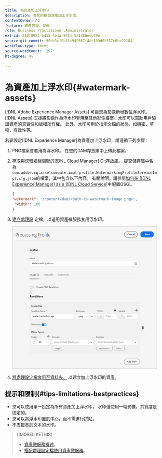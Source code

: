 ```yaml
---
title: 為資產加上浮水印
description: 為您的數位資產加上浮水印。
contentOwner: AG
feature: 資產管理，發佈
role: Business Practitioner,Administrator
exl-id: 210f8925-bd15-4b4a-8714-5a1486eeb49e
source-git-commit: 90de3cf9bf1c949667f4de109d0b517c6be22184
workflow-type: tm+mt
source-wordcount: '197'
ht-degree: 0%

---
```


# 為資產加上浮水印{#watermark-assets}

[!DNL Adobe Experience Manager Assets] 可讓您為影像新增數位浮水印。[!DNL Assets] 支援將影像作為浮水印套用至其他影像檔案。水印可以幫助用戶驗證資產的真實性和版權所有權。 此外，水印可用於指示文檔的狀態，如機密、草稿、有效性等。

若要設定[!DNL Experience Manager]為資產加上浮水印，請遵循下列步驟：

1. PNG檔案會套用為浮水印。 在您的DAM存放庫中上傳此檔案。

1. 存取與您環境相關聯的[!DNL Cloud Manager] Git存放庫。 提交儲存庫中名為`com.adobe.cq.assetcompute.impl.profile.WatermarkingProfileServiceImpl.cfg.json`的檔案，其中包含以下內容。 有關說明，請參閱[如何在 [!DNL Experience Manager] as a [!DNL Cloud Service]](/help/implementing/deploying/configuring-osgi.md)中配置OSGi。

   ```json
   {
   "watermark": "/content/dam/<path-to-watermark-image.png>",
    "width": 100
   }
   ```

1. [建立處理設](/help/assets/asset-microservices-configure-and-use.md#create-custom-profile) 定檔，以運用資產微服務套用浮水印。

   ![資產處理設定檔以建立浮水印](assets/watermark-processing-profile.png)

1. [將處理設定檔套用至資料夾，](/help/assets/asset-microservices-configure-and-use.md#use-profiles) 以建立加上浮水印的資產。

## 提示和限制{#tips-limitations-bestpractices}

* 您可以使用單一設定為所有資產加上浮水印。 水印僅使用一幅影像，其寬度是固定的。
* 您可以將浮水印置於中心，而不需進行拼貼。
* 不支援基於文本的水印。

>[!MORELIKETHIS]
>
>* [資產微服務概述](/help/assets/asset-microservices-overview.md)。
>* [搭配處理設定檔使用資產微服務](/help/assets/asset-microservices-configure-and-use.md)。

